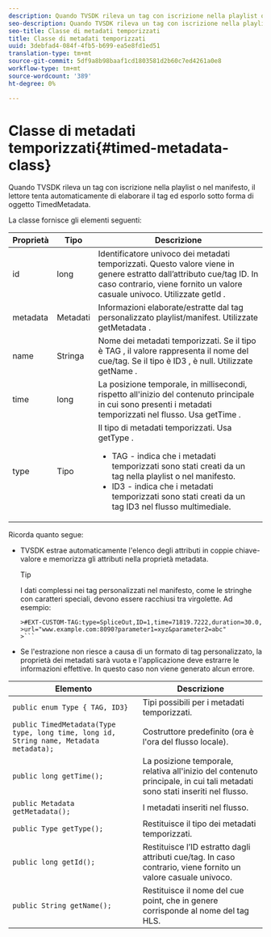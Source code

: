 ```yaml
---
description: Quando TVSDK rileva un tag con iscrizione nella playlist o nel manifesto, il lettore tenta automaticamente di elaborare il tag ed esporlo sotto forma di oggetto TimedMetadata.
seo-description: Quando TVSDK rileva un tag con iscrizione nella playlist o nel manifesto, il lettore tenta automaticamente di elaborare il tag ed esporlo sotto forma di oggetto TimedMetadata.
seo-title: Classe di metadati temporizzati
title: Classe di metadati temporizzati
uuid: 3debfad4-084f-4fb5-b699-ea5e8fd1ed51
translation-type: tm+mt
source-git-commit: 5df9a8b98baaf1cd1803581d2b60c7ed4261a0e8
workflow-type: tm+mt
source-wordcount: '389'
ht-degree: 0%

---
```



# Classe di metadati temporizzati{#timed-metadata-class}

Quando TVSDK rileva un tag con iscrizione nella playlist o nel manifesto, il lettore tenta automaticamente di elaborare il tag ed esporlo sotto forma di oggetto TimedMetadata.

La classe fornisce gli elementi seguenti:

<table id="table_FFC56AC5B1E04DA99C9309C0223ABA90"> 
 <thead> 
  <tr> 
   <th colname="col1" class="entry"> Proprietà </th> 
   <th colname="col02" class="entry"> Tipo </th> 
   <th colname="col2" class="entry"> Descrizione </th> 
  </tr> 
 </thead>
 <tbody> 
  <tr> 
   <td colname="col1"> <span class="codeph"> id </span> </td> 
   <td colname="col02"> long </td> 
   <td colname="col2"> Identificatore univoco dei metadati temporizzati. Questo valore viene in genere estratto dall’attributo cue/tag ID. In caso contrario, viene fornito un valore casuale univoco. Utilizzate <span class="codeph"> getId </span>. </td> 
  </tr> 
  <tr> 
   <td colname="col1"> <span class="codeph"> metadata </span> </td> 
   <td colname="col02"> Metadati </td> 
   <td colname="col2"> Informazioni elaborate/estratte dal tag personalizzato playlist/manifest. Utilizzate <span class="codeph"> getMetadata </span>. </td> 
  </tr> 
  <tr> 
   <td colname="col1"> <span class="codeph"> name </span> </td> 
   <td colname="col02"> Stringa </td> 
   <td colname="col2"> Nome dei metadati temporizzati. Se il tipo è <span class="codeph"> TAG </span>, il valore rappresenta il nome del cue/tag. Se il tipo è <span class="codeph"> ID3 </span>, è null. Utilizzate <span class="codeph"> getName </span>. </td> 
  </tr> 
  <tr> 
   <td colname="col1"> <span class="codeph"> time </span> </td> 
   <td colname="col02"> long </td> 
   <td colname="col2"> La posizione temporale, in millisecondi, rispetto all'inizio del contenuto principale in cui sono presenti i metadati temporizzati nel flusso. Usa <span class="codeph"> getTime </span>. </td> 
  </tr> 
  <tr> 
   <td colname="col1"> <span class="codeph"> type </span> </td> 
   <td colname="col02"> Tipo </td> 
   <td colname="col2"> Il tipo di metadati temporizzati. Usa <span class="codeph"> getType </span>. 
    <ul id="ul_70FBFB33E9F846D8B38592560CCE9560"> 
     <li id="li_739D30561BFB4D9B97DF212E4880BA2C">TAG - indica che i metadati temporizzati sono stati creati da un tag nella playlist o nel manifesto. </li> 
     <li id="li_E785E1DEF1CC4D9DBE7764E5D05EFAFC">ID3 - indica che i metadati temporizzati sono stati creati da un tag ID3 nel flusso multimediale. </li> 
    </ul> </td> 
  </tr> 
 </tbody> 
</table>

<!--<a id="section_737CC47997F74F80A3C5C6171ADE120E"></a>-->

Ricorda quanto segue:

* TVSDK estrae automaticamente l&#39;elenco degli attributi in coppie chiave-valore e memorizza gli attributi nella proprietà metadata.

   >[!TIP]
   >
   >I dati complessi nei tag personalizzati nel manifesto, come le stringhe con caratteri speciali, devono essere racchiusi tra virgolette. Ad esempio:
   >
   >
   ```
   >#EXT-CUSTOM-TAG:type=SpliceOut,ID=1,time=71819.7222,duration=30.0, 
   >url="www.example.com:8090?parameter1=xyz&parameter2=abc"
   >```

* Se l&#39;estrazione non riesce a causa di un formato di tag personalizzato, la proprietà dei metadati sarà vuota e l&#39;applicazione deve estrarre le informazioni effettive. In questo caso non viene generato alcun errore.

| Elemento | Descrizione |
|---|---|
| `public enum Type { TAG, ID3}` | Tipi possibili per i metadati temporizzati. |
| `public TimedMetadata(Type type, long time, long id, String name, Metadata metadata);` | Costruttore predefinito (ora è l&#39;ora del flusso locale). |
| `public long getTime();` | La posizione temporale, relativa all&#39;inizio del contenuto principale, in cui tali metadati sono stati inseriti nel flusso. |
| `public Metadata getMetadata();` | I metadati inseriti nel flusso. |
| `public Type getType();` | Restituisce il tipo dei metadati temporizzati. |
| `public long getId();` | Restituisce l’ID estratto dagli attributi cue/tag. In caso contrario, viene fornito un valore casuale univoco. |
| `public String getName();` | Restituisce il nome del cue point, che in genere corrisponde al nome del tag HLS. |

